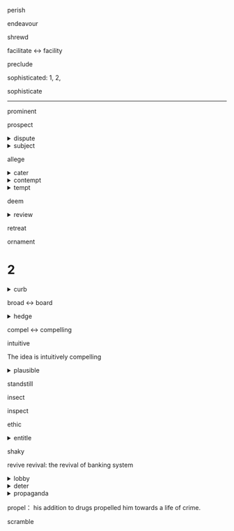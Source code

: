 perish

endeavour

shrewd

facilitate <-> facility

preclude

sophisticated: 1, 2,


sophisticate

---


prominent

prospect


<details>
<summary>dispute</summary>

  in ~      

</details>

<details>
<summary>subject</summary>

  n. :1,   2,

  v.

  adv.

</details>


allege

<details>
<summary>cater</summary>

  his style caters largely to modern specialist

</details>

<details>
<summary>contempt</summary>

  I define 'journalism' as 'a term of contempt applied by writers who are not read to writers who are.

</details>

<details>
<summary>tempt</summary>

  I am tempted to do sth.

</details>

deem

<details>
<summary>review</summary>

  1, 回顾

  2, 评论

  3, 审查


  reviewer
</details>

retreat

ornament

# 2
<details>
<summary>curb</summary>

  curbs on business-method

</details>

broad <-> board

<details>
<summary>hedge</summary>

  hedge risks

</details>

compel <-> compelling

intuitive

The idea is intuitively compelling


<details>
<summary>plausible</summary>

  the supposed importance of influentials derives from a **plausible**-sounding butlargely untested theory called the "2-step flow of communication".

</details>

standstill

insect

inspect

ethic

<details>
<summary>entitle</summary>

  they are **entitle**d to continuance.

  他们有权利活下去

</details>

shaky

revive
revival:
the revival of banking system

<details>
<summary>lobby</summary>

  their lobbying seems to be working.

</details>


<details>
<summary>deter</summary>

    none of these requirements should deter large retailers from ...  

</details>

<details>
<summary>propaganda</summary>

  繁殖

</details>

propel： his addition to drugs propelled him towards a life of crime.

scramble
